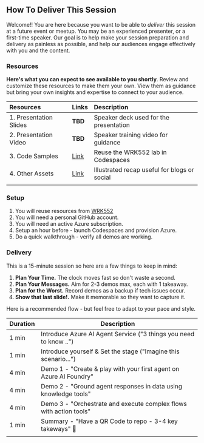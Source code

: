 ## How To Deliver This Session

Welcome!! You are here because you want to be able to _deliver_ this session at a future event or meetup. You may be an experienced presenter, or a first-time speaker. Our goal is to help make your session preparation and delivery as painless as possible, and help our audiences engage effectively with you and the content.

### Resources

**Here's what you can expect to see available to you shortly**. Review and customize these resources to make them your own. View them as guidance but bring your own insights and expertise to connect to your audience.

| Resources | Links | Description |
|:---|:---|:---|
| 1. Presentation Slides | **TBD** | Speaker deck used for the presentation |
| 2. Presentation Video | **TBD** | Speaker training video for guidance|
| 3. Code Samples | [Link](https://aka.ms/aitour/WRK552) | Reuse the WRK552 lab in Codespaces |
| 4. Other Assets | [Link](./AIAgentService-TheaterSession.png) | Illustrated recap useful for blogs or social|
| | | |

### Setup

1. You will reuse resources from [WRK552](https://aka.ms/aitour/wrk552)
1. You will need a personal GitHub account.
1. You will need an active Azure subscription.
1. Setup an hour before - launch Codespaces and provision Azure.
1. Do a quick walkthrough - verify all demos are working.

### Delivery

This is a 15-minute session so here are a few things to keep in mind:

1. **Plan Your Time.** The clock moves fast so don't waste a second.
1. **Plan Your Messages.** Aim for 2-3 demos max, each with 1 takeaway.
1. **Plan for the Worst.** Record demos as a backup if tech issues occur.
1. **Show that last slide!.** Make it memorable so they want to capture it.

Here is a recommended flow - but feel free to adapt to your pace and style.

| Duration    | Description 
--------------|-------------
1 min | Introduce Azure AI Agent Service ("3 things you need to know ..")
1 min | Introduce yourself & Set the stage ("Imagine this scenario...")
4 min | Demo 1 - "Create & play with your first agent on Azure AI Foundry"
4 min | Demo 2 - "Ground agent responses in data using knowledge tools"
4 min | Demo 3 - "Orchestrate and execute complex flows with action tools"
1 min | Summary - "Have a QR Code to repo - 3-4 key takeways" 📸
| | |


